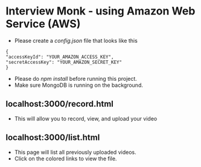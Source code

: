 # Interview Monk - using Amazon Web Service (AWS)
- Please create a *config.json* file that looks like this
```
{
"accessKeyId": "YOUR_AMAZON_ACCESS_KEY",
"secretAccessKey": "YOUR_AMAZON_SECRET_KEY"
}
```
- Please do *npm install* before running this project.
- Make sure MongoDB is running on the background.

## localhost:3000/record.html
- This will allow you to record, view, and upload your video

## localhost:3000/list.html
- This page will list all previously uploaded videos.
- Click on the colored links to view the file.